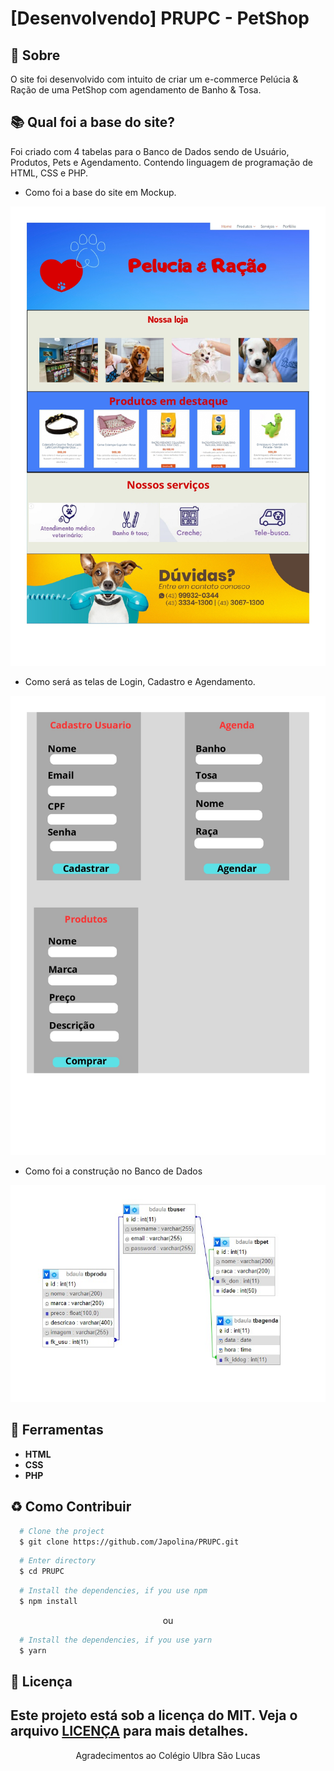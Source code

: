 # [Desenvolvendo] PRUPC - PetShop

## 📘 Sobre

O site foi desenvolvido com intuito de criar um e-commerce Pelúcia & Ração de uma PetShop com agendamento de Banho & Tosa.


## 📚 Qual foi a base do site?

Foi criado com 4 tabelas para o Banco de Dados sendo de Usuário, Produtos, Pets e Agendamento. Contendo linguagem de programação de HTML, CSS e PHP.
-  Como foi a base do site em Mockup.


  
<img src="/PRUPC/img/mockup site.jpg"/>

- Como será as telas de Login, Cadastro e Agendamento.

<img src="/PRUPC/img/mockup telas.jpg"/>

- Como foi a construção no Banco de Dados

<img src="/PRUPC/img/bd.jpg"/>



## 🔨 Ferramentas
- **HTML**
- **CSS**
- **PHP**



## ♻️ Como Contribuir

```bash
  # Clone the project
  $ git clone https://github.com/Japolina/PRUPC.git
```

```bash
  # Enter directory
  $ cd PRUPC
```

```bash
  # Install the dependencies, if you use npm
  $ npm install
```

<p align="center">ou</p>

```bash
  # Install the dependencies, if you use yarn
  $ yarn
```


## 📜 Licença

Este projeto está sob a licença do MIT. Veja o arquivo <a href="https://github.com/Japolina/PRUPC/blob/main/LICENSE">LICENÇA</a> para mais detalhes.
---


<p align="center">Agradecimentos ao Colégio Ulbra São Lucas</p>
